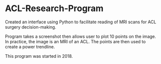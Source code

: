# ACL-Research-Program


Created an interface using Python to facilitate reading of MRI scans for ACL surgery decision-making.


Program takes a screenshot then allows user to plot 10 points on the image. In practice, the image is an MRI of an ACL. The points are then used to create a power trendline. 

This program was started in 2018.
